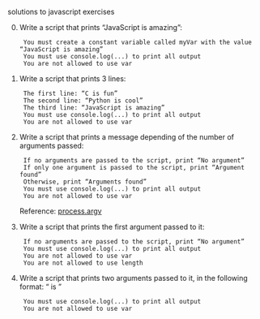 solutions to javascript exercises

0. Write a script that prints “JavaScript is amazing”:

        You must create a constant variable called myVar with the value “JavaScript is amazing”
        You must use console.log(...) to print all output
        You are not allowed to use var

1. Write a script that prints 3 lines:

        The first line: “C is fun”
        The second line: “Python is cool”
        The third line: “JavaScript is amazing”
        You must use console.log(...) to print all output
        You are not allowed to use var

2. Write a script that prints a message depending of the number of arguments passed:

        If no arguments are passed to the script, print “No argument”
        If only one argument is passed to the script, print “Argument found”
        Otherwise, print “Arguments found”
        You must use console.log(...) to print all output
        You are not allowed to use var
    Reference: [process.argv](https://nodejs.org/api/process.html#process_process_argv)

3. Write a script that prints the first argument passed to it:

        If no arguments are passed to the script, print “No argument”
        You must use console.log(...) to print all output
        You are not allowed to use var
        You are not allowed to use length

4. Write a script that prints two arguments passed to it, in the following format: “ is ”

        You must use console.log(...) to print all output
        You are not allowed to use var
